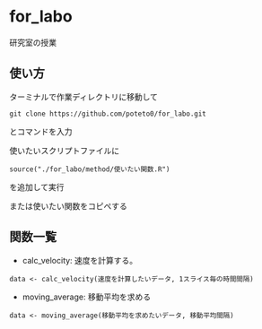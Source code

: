 # for_labo
研究室の授業

## 使い方
ターミナルで作業ディレクトリに移動して
```
git clone https://github.com/poteto0/for_labo.git
```
とコマンドを入力

使いたいスクリプトファイルに
```
source("./for_labo/method/使いたい関数.R")
```
を追加して実行

または使いたい関数をコピペする

## 関数一覧
* calc_velocity:
速度を計算する。
```
data <- calc_velocity(速度を計算したいデータ, 1スライス毎の時間間隔)
```
* moving_average:
移動平均を求める
```
data <- moving_average(移動平均を求めたいデータ, 移動平均間隔)
```
